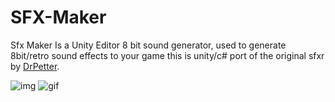# SFX-Maker
Sfx Maker Is a Unity Editor 8 bit sound generator, used to generate 8bit/retro sound effects to your game this is unity/c# port of the original sfxr by [DrPetter](https://www.drpetter.se/project_sfxr.html). 

![img](https://i.imgur.com/n6wK6GE.png)
![gif](https://i.imgur.com/NPNsWyT.gif)
